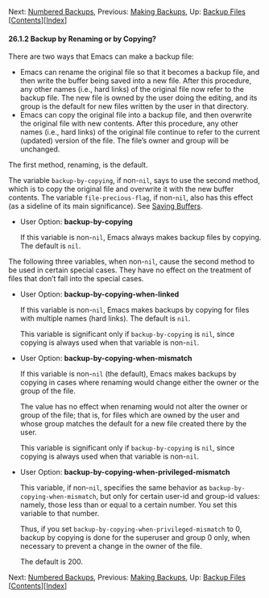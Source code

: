 <!-- This is the GNU Emacs Lisp Reference Manual
corresponding to Emacs version 27.2.

Copyright (C) 1990-1996, 1998-2021 Free Software Foundation,
Inc.

Permission is granted to copy, distribute and/or modify this document
under the terms of the GNU Free Documentation License, Version 1.3 or
any later version published by the Free Software Foundation; with the
Invariant Sections being "GNU General Public License," with the
Front-Cover Texts being "A GNU Manual," and with the Back-Cover
Texts as in (a) below.  A copy of the license is included in the
section entitled "GNU Free Documentation License."

(a) The FSF's Back-Cover Text is: "You have the freedom to copy and
modify this GNU manual.  Buying copies from the FSF supports it in
developing GNU and promoting software freedom." -->

<!-- Created by GNU Texinfo 6.7, http://www.gnu.org/software/texinfo/ -->

Next: [Numbered Backups](Numbered-Backups.html), Previous: [Making Backups](Making-Backups.html), Up: [Backup Files](Backup-Files.html)   \[[Contents](index.html#SEC_Contents "Table of contents")]\[[Index](Index.html "Index")]

#### 26.1.2 Backup by Renaming or by Copying?

There are two ways that Emacs can make a backup file:

*   Emacs can rename the original file so that it becomes a backup file, and then write the buffer being saved into a new file. After this procedure, any other names (i.e., hard links) of the original file now refer to the backup file. The new file is owned by the user doing the editing, and its group is the default for new files written by the user in that directory.
*   Emacs can copy the original file into a backup file, and then overwrite the original file with new contents. After this procedure, any other names (i.e., hard links) of the original file continue to refer to the current (updated) version of the file. The file’s owner and group will be unchanged.

The first method, renaming, is the default.

The variable `backup-by-copying`, if non-`nil`, says to use the second method, which is to copy the original file and overwrite it with the new buffer contents. The variable `file-precious-flag`, if non-`nil`, also has this effect (as a sideline of its main significance). See [Saving Buffers](Saving-Buffers.html).

*   User Option: **backup-by-copying**

    If this variable is non-`nil`, Emacs always makes backup files by copying. The default is `nil`.

The following three variables, when non-`nil`, cause the second method to be used in certain special cases. They have no effect on the treatment of files that don’t fall into the special cases.

*   User Option: **backup-by-copying-when-linked**

    If this variable is non-`nil`, Emacs makes backups by copying for files with multiple names (hard links). The default is `nil`.

    This variable is significant only if `backup-by-copying` is `nil`, since copying is always used when that variable is non-`nil`.

<!---->

*   User Option: **backup-by-copying-when-mismatch**

    If this variable is non-`nil` (the default), Emacs makes backups by copying in cases where renaming would change either the owner or the group of the file.

    The value has no effect when renaming would not alter the owner or group of the file; that is, for files which are owned by the user and whose group matches the default for a new file created there by the user.

    This variable is significant only if `backup-by-copying` is `nil`, since copying is always used when that variable is non-`nil`.

<!---->

*   User Option: **backup-by-copying-when-privileged-mismatch**

    This variable, if non-`nil`, specifies the same behavior as `backup-by-copying-when-mismatch`, but only for certain user-id and group-id values: namely, those less than or equal to a certain number. You set this variable to that number.

    Thus, if you set `backup-by-copying-when-privileged-mismatch` to 0, backup by copying is done for the superuser and group 0 only, when necessary to prevent a change in the owner of the file.

    The default is 200.

Next: [Numbered Backups](Numbered-Backups.html), Previous: [Making Backups](Making-Backups.html), Up: [Backup Files](Backup-Files.html)   \[[Contents](index.html#SEC_Contents "Table of contents")]\[[Index](Index.html "Index")]
